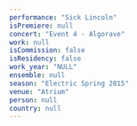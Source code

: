 ```yaml
---
performance: "Sick Lincoln"
isPremiere: null
concert: "Event 4 - Algorave"
work: null
isCommission: false
isResidency: false
work_year: "NULL"
ensemble: null
season: "Electric Spring 2015"
venue: "Atrium"
person: null
country: null
---
```


